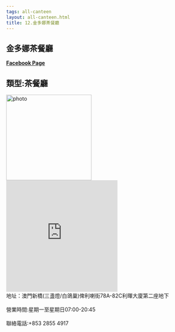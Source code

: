 ```yaml
---
tags: all-canteen
layout: all-canteen.html
title: 12.金多娜茶餐廳
---
```



<h2>金多娜茶餐廳</h2>
<a href='https://zh-hk.facebook.com/pages/%E9%87%91%E5%A4%9A%E5%A8%9C%E8%8C%B6%E9%A4%90%E5%BB%B3/117997278277788'><b>Facebook Page</b></a>
<h2>類型:茶餐廳</h2>
<img src="https://user-images.githubusercontent.com/70761288/113253154-71472f00-92f7-11eb-8411-022611796858.png" alt="photo" width="230" height="230">
<iframe src="https://www.google.com/maps/embed?pb=!1m14!1m8!1m3!1d14776.04886866721!2d113.546233!3d22.201642!3m2!1i1024!2i768!4f13.1!3m3!1m2!1s0x0%3A0xb2812c45e5c170bd!2z6YeR5aSa5aic6Iy26aSQ5buz!5e0!3m2!1szh-TW!2s!4v1617258762931!5m2!1szh-TW!2s" width="300" height="300" style="border:0;" allowfullscreen="" loading="lazy"></iframe>
<br>地址：澳門新橋(三盞燈/白鴿巢)俾利喇街78A-82C利暉大廈第二座地下</br>
<br>營業時間:星期一至星期日07:00-20:45</br>
<br>聯絡電話:+853 2855 4917</br>
